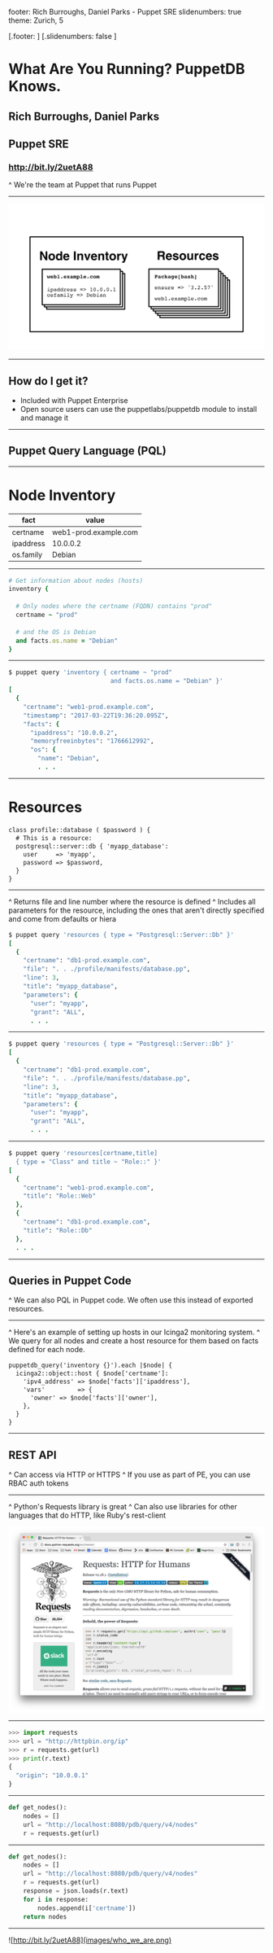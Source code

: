 footer: Rich Burroughs, Daniel Parks - Puppet SRE
slidenumbers: true
theme: Zurich, 5

[.footer: ]
[.slidenumbers: false ]
# What Are You Running? PuppetDB Knows.

## Rich Burroughs, Daniel Parks
## Puppet SRE

### http://bit.ly/2uetA88

^ We're the team at Puppet that runs Puppet

---

![inline](images/puppetdb_diagram.png)

---

## How do I get it?
- Included with Puppet Enterprise
- Open source users can use the puppetlabs/puppetdb module to install and manage it

---

## Puppet Query Language (PQL)

---

# Node Inventory

fact      | value
----------|----------------------
certname  | web1-prod.example.com
ipaddress | 10.0.0.2
os.family | Debian

---

```Ruby
# Get information about nodes (hosts)
inventory {

  # Only nodes where the certname (FQDN) contains "prod"
  certname ~ "prod"

  # and the OS is Debian
  and facts.os.name = "Debian"
}
```

---
```Ruby
$ puppet query 'inventory { certname ~ "prod"
                            and facts.os.name = "Debian" }'
[
  {
    "certname": "web1-prod.example.com",
    "timestamp": "2017-03-22T19:36:20.095Z",
    "facts": {
      "ipaddress": "10.0.0.2",
      "memoryfreeinbytes": "1766612992",
      "os": {
        "name": "Debian",
        . . .
```
---

# Resources

```Puppet
class profile::database ( $password ) {
  # This is a resource:
  postgresql::server::db { 'myapp_database':
    user     => 'myapp',
    password => $password,
  }
}
```

---
^ Returns file and line number where the resource is defined
^ Includes all parameters for the resource, including the ones that aren't directly specified and come from defaults or hiera

```Ruby
$ puppet query 'resources { type = "Postgresql::Server::Db" }'
[
  {
    "certname": "db1-prod.example.com",
    "file": ". . ./profile/manifests/database.pp",
    "line": 3,
    "title": "myapp_database",
    "parameters": {
      "user": "myapp",
      "grant": "ALL",
      . . .
```

---

```Ruby
$ puppet query 'resources { type = "Postgresql::Server::Db" }'
[
  {
    "certname": "db1-prod.example.com",
    "file": ". . ./profile/manifests/database.pp",
    "line": 3,
    "title": "myapp_database",
    "parameters": {
      "user": "myapp",
      "grant": "ALL",
      . . .
```

---

```Ruby
$ puppet query 'resources[certname,title]
  { type = "Class" and title ~ "Role::" }'
[
  {
    "certname": "web1-prod.example.com",
    "title": "Role::Web"
  },
  {
    "certname": "db1-prod.example.com",
    "title": "Role::Db"
  },
  . . .
```
---

## Queries in Puppet Code

^ We can also PQL in Puppet code. We often use this instead of exported resources.

---

^ Here's an example of setting up hosts in our Icinga2 monitoring system.
^ We query for all nodes and create a host resource for them based on facts defined for each node.

```Puppet
puppetdb_query('inventory {}').each |$node| {
  icinga2::object::host { $node['certname']:
    'ipv4_address' => $node['facts']['ipaddress'],
    'vars'         => {
      'owner' => $node['facts']['owner'],
    },
  }
}
```

---

## REST API

^ Can access via HTTP or HTTPS
^ If you use as part of PE, you can use RBAC auth tokens

---

^ Python's Requests library is great
^ Can also use libraries for other languages that do HTTP, like Ruby's rest-client

![inline](images/requests_screenshot.png)

---

```Python
>>> import requests
>>> url = "http://httpbin.org/ip"
>>> r = requests.get(url)
>>> print(r.text)
{
  "origin": "10.0.0.1"
}
```

---


```Python
def get_nodes():
    nodes = []
    url = "http://localhost:8080/pdb/query/v4/nodes"
    r = requests.get(url)
```

---

```Python
def get_nodes():
    nodes = []
    url = "http://localhost:8080/pdb/query/v4/nodes"
    r = requests.get(url)
    response = json.loads(r.text)
    for i in response:
        nodes.append(i['certname'])
    return nodes
```

---

![http://bit.ly/2uetA88](images/who_we_are.png)

